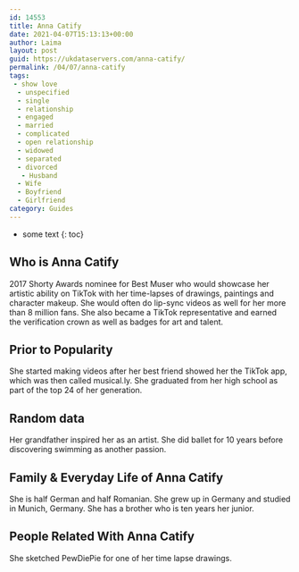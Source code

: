 ```yaml
---
id: 14553
title: Anna Catify
date: 2021-04-07T15:13:13+00:00
author: Laima
layout: post
guid: https://ukdataservers.com/anna-catify/
permalink: /04/07/anna-catify
tags:
 - show love
  - unspecified
  - single
  - relationship
  - engaged
  - married
  - complicated
  - open relationship
  - widowed
  - separated
  - divorced
   - Husband
  - Wife
  - Boyfriend
  - Girlfriend
category: Guides
---
```


* some text
{: toc}


## Who is Anna Catify
                  
                  
                  
2017 Shorty Awards nominee for Best Muser who would showcase her artistic ability on TikTok with her time-lapses of drawings, paintings and character makeup. She would often do lip-sync videos as well for her more than 8 million fans. She also became a TikTok representative and earned the verification crown as well as badges for art and talent. 
                  
              
            
              
            
                
                
                
## Prior to Popularity
                  
                  
                  
She started making videos after her best friend showed her the TikTok app, which was then called musical.ly. She graduated from her high school as part of the top 24 of her generation. 
                  
              
            
              
            
                
                
                
## Random data
                  
                  
                  
Her grandfather inspired her as an artist. She did ballet for 10 years before discovering swimming as another passion.
                  
              
            
              
            
                
                
                
## Family & Everyday Life of Anna Catify
                  
                  
                  
She is half German and half Romanian. She grew up in Germany and studied in Munich, Germany. She has a brother who is ten years her junior.
                  
              
            
              
            
                
                
                
## People Related With Anna Catify
                  
                  
                  
She sketched PewDiePie for one of her time lapse drawings.
                  
              
            
              
            
                
              
            
              
              
            
            
              
            
          
          
          